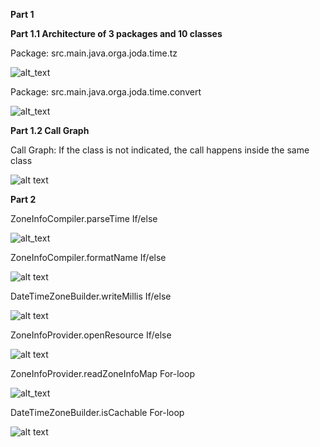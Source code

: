 **Part 1**

**Part 1.1 Architecture of 3 packages and 10 classes**

Package: src.main.java.orga.joda.time.tz

![alt_text](src.main.java.orga.joda.time.tz.jpg "tz package")


Package: src.main.java.orga.joda.time.convert

![alt_text](ConverterPackage.jpg "convert package")



**Part 1.2 Call Graph**

Call Graph: If the class is not indicated, the call happens inside the same class

![alt text](Assignment1_CallGraph.jpg "call graph")




**Part 2**

ZoneInfoCompiler.parseTime
If/else

![alt_text](zoneInfoCompiler.parseTime.jpg "parseTime")


ZoneInfoCompiler.formatName
If/else

![alt text](Method1_formatName.jpg "call graph")


DateTimeZoneBuilder.writeMillis
If/else

![alt text](DateTimeZoneBuilder.writeMillis.jpg "writeMillis Graph")


ZoneInfoProvider.openResource
If/else

![alt text](Method2_openResource.jpg "call graph")


ZoneInfoProvider.readZoneInfoMap
For-loop

![alt_text](ZoneInfoProvider.readZoneInfoMap().jpg "readZoneInfoMap")


DateTimeZoneBuilder.isCachable
For-loop

![alt text](DateTimeZoneBuilder.isCachable.jpg "isCachable Graph")




